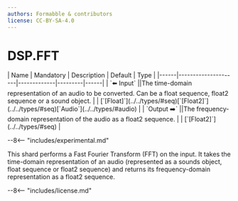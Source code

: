 ```yaml
---
authors: Formabble & contributors
license: CC-BY-SA-4.0
---
```



# DSP.FFT

<div class="sh-parameters" markdown="1">
| Name | Mandatory | Description | Default | Type |
|------|---------------------|-------------|---------|------|
| `⬅️ Input` ||The time-domain representation of an audio to be converted. Can be a float sequence, float2 sequence or a sound object. | | [`[Float]`](../../types/#seq)[`[Float2]`](../../types/#seq)[`Audio`](../../types/#audio) |
| `Output ➡️` ||The frequency-domain representation of the audio as a float2 sequence. | | [`[Float2]`](../../types/#seq) |

</div>

--8<-- "includes/experimental.md"

This shard performs a Fast Fourier Transform (FFT) on the input. It takes the time-domain representation of an audio (represented as a sounds object, float sequence or float2 sequence) and returns its frequency-domain representation as a float2 sequence.

--8<-- "includes/license.md"

